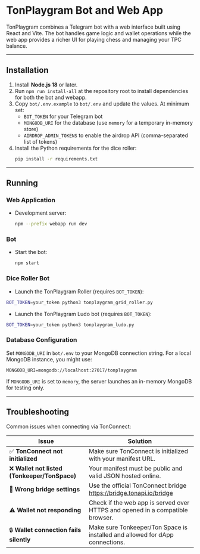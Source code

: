# TonPlaygram Bot and Web App

TonPlaygram combines a Telegram bot with a web interface built using React and Vite. The bot handles game logic and wallet operations while the web app provides a richer UI for playing chess and managing your TPC balance.

---

## Installation

1. Install **Node.js 18** or later.
2. Run `npm run install-all` at the repository root to install dependencies for both the bot and webapp.
3. Copy `bot/.env.example` to `bot/.env` and update the values. At minimum set:
   - `BOT_TOKEN` for your Telegram bot
   - `MONGODB_URI` for the database (use `memory` for a temporary in-memory store)
   - `AIRDROP_ADMIN_TOKENS` to enable the airdrop API (comma-separated list of tokens)
4. Install the Python requirements for the dice roller:
   ```bash
   pip install -r requirements.txt
   ```

---

## Running

### Web Application

- Development server:

  ```bash
  npm --prefix webapp run dev
  ```

### Bot

- Start the bot:

  ```bash
  npm start
  ```

### Dice Roller Bot

- Launch the TonPlaygram Roller (requires `BOT_TOKEN`):

```bash
BOT_TOKEN=your_token python3 tonplaygram_grid_roller.py
```

- Launch the TonPlaygram Ludo bot (requires `BOT_TOKEN`):

```bash
BOT_TOKEN=your_token python3 tonplaygram_ludo.py
```

### Database Configuration

Set `MONGODB_URI` in `bot/.env` to your MongoDB connection string. For a local MongoDB instance, you might use:

```env
MONGODB_URI=mongodb://localhost:27017/tonplaygram
```

If `MONGODB_URI` is set to `memory`, the server launches an in-memory MongoDB for testing only.

---

## Troubleshooting

Common issues when connecting via TonConnect:

| Issue | Solution |
|-------|---------|
| ✅ **TonConnect not initialized** | Make sure TonConnect is initialized with your manifest URL. |
| ❌ **Wallet not listed (Tonkeeper/TonSpace)** | Your manifest must be public and valid JSON hosted online. |
| 🚫 **Wrong bridge settings** | Use the official TonConnect bridge https://bridge.tonapi.io/bridge |
| ⚠️ **Wallet not responding** | Check if the web app is served over HTTPS and opened in a compatible browser. |
| 🔒 **Wallet connection fails silently** | Make sure Tonkeeper/Ton Space is installed and allowed for dApp connections. |
